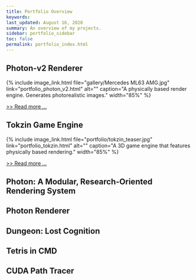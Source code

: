 ```yaml
---
title: Portfolio Overview
keywords: 
last_updated: August 16, 2020
summary: An overview of my projects.
sidebar: portfolio_sidebar
toc: false
permalink: portfolio_index.html
---
```


## Photon-v2 Renderer

{% include image_link.html file="gallery/Mercedes ML63 AMG.jpg" link="portfolio_photon_v2.html" alt="" caption="A physically based render engine. Generates photorealistic images." width="85%" %}

[>> Read more ...](portfolio_photon_v2.html)

## Tokzin Game Engine

{% include image_link.html file="portfolio/tokzin_teaser.jpg" link="portfolio_tokzin.html" alt="" caption="A 3D game engine that features physically based rendering." width="85%" %}

[>> Read more ...](portfolio_tokzin.html)

## Photon: A Modular, Research-Oriented Rendering System

## Photon Renderer

## Dungeon: Lost Cognition

## Tetris in CMD

## CUDA Path Tracer


